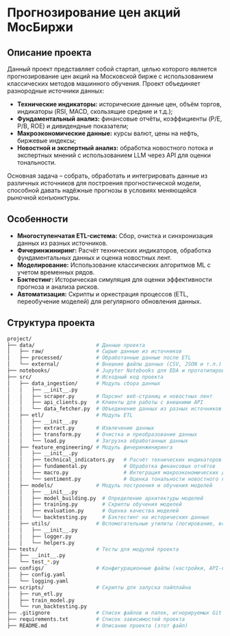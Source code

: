 # Прогнозирование цен акций МосБиржи

## Описание проекта

Данный проект представляет собой стартап, целью которого является прогнозирование цен акций на Московской бирже с использованием классических методов машинного обучения. Проект объединяет разнородные источники данных:
- **Технические индикаторы:** исторические данные цен, объём торгов, индикаторы (RSI, MACD, скользящие средние и т.д.);
- **Фундаментальный анализ:** финансовые отчёты, коэффициенты (P/E, P/B, ROE) и дивидендные показатели;
- **Макроэкономические данные:** курсы валют, цены на нефть, биржевые индексы;
- **Новостной и экспертный анализ:** обработка новостного потока и экспертных мнений с использованием LLM через API для оценки тональности.

Основная задача – собрать, обработать и интегрировать данные из различных источников для построения прогностической модели, способной давать надёжные прогнозы в условиях меняющейся рыночной конъюнктуры.

## Особенности

- **Многоступенчатая ETL-система:** Сбор, очистка и синхронизация данных из разных источников.
- **Фичеринжиниринг:** Расчёт технических индикаторов, обработка фундаментальных данных и оценка новостных лент.
- **Моделирование:** Использование классических алгоритмов ML с учетом временных рядов.
- **Бэктестинг:** Историческая симуляция для оценки эффективности прогноза и анализа рисков.
- **Автоматизация:** Скрипты и оркестрация процессов (ETL, переобучение моделей) для регулярного обновления данных.

## Структура проекта

```bash
project/
├── data/                    # Данные проекта
│   ├── raw/                 # Сырые данные из источников
│   ├── processed/           # Обработанные данные после ETL
│   └── external/            # Внешние файлы данных (CSV, JSON и т.п.)
├── notebooks/               # Jupyter Notebooks для EDA и прототипирования
├── src/                     # Исходный код проекта
│   ├── data_ingestion/      # Модуль сбора данных
│   │   ├── __init__.py
│   │   ├── scraper.py       # Парсинг веб-страниц и новостных лент
│   │   ├── api_clients.py   # Клиенты для работы с внешними API
│   │   └── data_fetcher.py  # Объединение данных из разных источников
│   ├── etl/                 # Модуль ETL
│   │   ├── __init__.py
│   │   ├── extract.py       # Извлечение данных
│   │   ├── transform.py     # Очистка и преобразование данных
│   │   └── load.py          # Загрузка обработанных данных
│   ├── feature_engineering/ # Модуль фичеринжиниринга
│   │   ├── __init__.py
│   │   ├── technical_indicators.py   # Расчёт технических индикаторов
│   │   ├── fundamental.py            # Обработка финансовых отчётов
│   │   ├── macro.py                  # Интеграция макроэкономических данных
│   │   └── sentiment.py              # Оценка тональности новостного контента
│   ├── models/              # Модуль построения и обучения моделей
│   │   ├── __init__.py
│   │   ├── model_building.py  # Определение архитектуры моделей
│   │   ├── training.py        # Скрипты обучения моделей
│   │   ├── evaluation.py      # Оценка качества моделей
│   │   └── backtesting.py     # Бэктестинг на исторических данных
│   ├── utils/               # Вспомогательные утилиты (логирование, вспомогательные функции)
│   │   ├── __init__.py
│   │   ├── logger.py
│   │   └── helpers.py
├── tests/                   # Тесты для модулей проекта
│   ├── __init__.py
│   └── test_*.py
├── configs/                 # Конфигурационные файлы (настройки, API-ключи, логирование)
│   ├── config.yaml
│   └── logging.yaml
├── scripts/                 # Скрипты для запуска пайплайна
│   ├── run_etl.py
│   ├── train_model.py
│   └── run_backtesting.py
├── .gitignore               # Список файлов и папок, игнорируемых Git
├── requirements.txt         # Список зависимостей проекта
├── README.md                # Описание проекта (этот файл)

